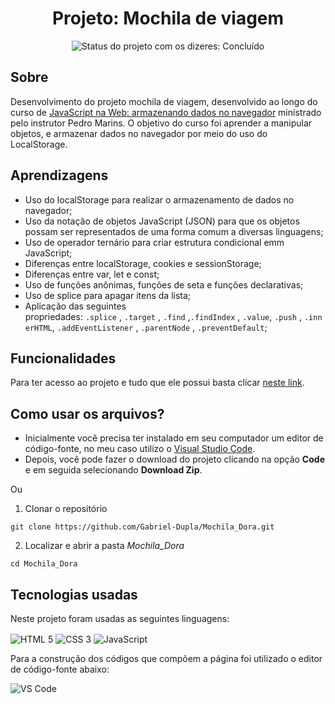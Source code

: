 <h1 align="center"> Projeto: Mochila de viagem</h1>

<div>
  <p align="center">
    <img alt="Status do projeto com os dizeres: Concluído" src="https://img.shields.io/static/v1?label=Status&message=Concluído &color=green">
  </p>
</div>

## **Sobre**

Desenvolvimento do projeto mochila de viagem, desenvolvido ao longo do curso de [JavaScript na Web: armazenando dados no navegador](https://cursos.alura.com.br/course/javascript-web-armazenando-dados-navegador) ministrado pelo instrutor Pedro Marins. O objetivo do curso foi aprender a manipular objetos, e armazenar dados no navegador por meio do uso do LocalStorage.

## **Aprendizagens** 

- Uso do localStorage para realizar o armazenamento de dados no navegador;
- Uso da notação de objetos JavaScript (JSON) para que os objetos possam ser representados de uma forma comum a diversas linguagens;
- Uso de operador ternário para criar estrutura condicional emm JavaScript;
- Diferenças entre localStorage, cookies e sessionStorage;
- Diferenças entre var, let e const;
- Uso de funções anônimas, funções de seta e funções declarativas;
- Uso de splice para apagar itens da lista;
- Aplicação das seguintes propriedades: `.splice` , `.target` , `.find` ,`.findIndex` , `.value`, `.push` , `.innerHTML`, `.addEventListener` , `.parentNode` , `.preventDefault`;

## **Funcionalidades**

Para ter acesso ao projeto e tudo que ele possui basta clicar [neste link](https://gabriel-dupla.github.io/Mochila_Dora/).

## **Como usar os arquivos?**

- Inicialmente você precisa ter instalado em seu computador um editor de código-fonte, no meu caso utilizo o [Visual Studio Code](https://code.visualstudio.com/download). 
- Depois, você pode fazer o download do projeto clicando na opção **Code** e em seguida selecionando **Download Zip**.

Ou

1. Clonar o repositório

```
git clone https://github.com/Gabriel-Dupla/Mochila_Dora.git
```
2. Localizar e abrir a pasta *Mochila_Dora*

```
cd Mochila_Dora
```

## **Tecnologias usadas**

Neste projeto foram usadas as seguintes linguagens:

<p>
 <img align="center" alt="HTML 5" src="https://img.shields.io/badge/HTML5-E34F26?style=for-the-badge&logo=html5&logoColor=white"> 
 <img align="center" alt="CSS 3" src="https://img.shields.io/badge/CSS3-1572B6?style=for-the-badge&logo=css3&logoColor=white">
 <img align="center" alt="JavaScript" src="https://img.shields.io/badge/JavaScript-323330?style=for-the-badge&logo=javascript&logoColor=F7DF1E">
</p>

Para a construção dos códigos que compõem a página foi utilizado o editor de código-fonte abaixo:

<img align="center" alt="VS Code" src="https://img.shields.io/badge/Visual_Studio-5C2D91?style=for-the-badge&logo=visual%20studio&logoColor=white">
